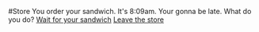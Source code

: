 #Store
You order your sandwich. It's 8:09am. Your gonna be late. What do you do?
[Wait for your sandwich](store.md)
[Leave the store](leave.md)